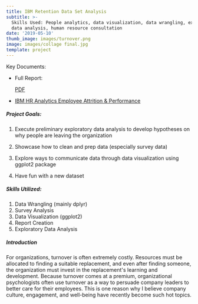 ```yaml
---
title: IBM Retention Data Set Analysis
subtitle: >-
  Skills Used: People analytics, data visualization, data wrangling, exploratory
  data analysis, human resource consultation
date: '2019-05-10'
thumb_image: images/turnover.png
image: images/collage final.jpg
template: project
---
```

Key Documents:

*   [](https://tonykim925.github.io/ibm-dataset-analysis/ibm-dataset-analysis.pdf)

    Full Report: 

    [](https://tonykim925.github.io/ibm-dataset-analysis/ibm-dataset-analysis.pdf)

    [PDF](https://tonykim925.github.io/ibm-dataset-analysis/ibm-dataset-analysis.pdf)

    [](https://tonykim925.github.io/ibm-dataset-analysis/ibm-dataset-analysis.pdf)

    [](https://tonykim925.github.io/ibm-dataset-analysis/ibm-dataset-analysis.pdf)

*   [IBM HR Analytics Employee Attrition & Performance](https://www.kaggle.com/pavansubhasht/ibm-hr-analytics-attrition-dataset/download)

##### [](https://tonykim925.github.io/ibm-dataset-analysis/ibm-dataset-analysis.pdf)[](https://tonykim925.github.io/ibm-dataset-analysis/ibm-dataset-analysis.pdf)Project Goals:

1.  Execute preliminary exploratory data analysis to develop hypotheses on why people are leaving the organization

2.  Showcase how to clean and prep data (especially survey data)

3.  Explore ways to communicate data through data visualization using ggplot2 package

4.  Have fun with a new dataset

##### Skills Utilized:

1.  Data Wrangling (mainly dplyr)
2.  Survey Analysis
3.  Data Visualization (ggplot2)
4.  Report Creation
5.  Exploratory Data Analysis

##### Introduction

[](https://tonykim925.github.io/ibm-dataset-analysis/ibm-dataset-analysis.pdf)For organizations, turnover is often extremely costly. Resources must be allocated to finding a suitable replacement, and even after finding someone, the organization must invest in the replacement's learning and development. Because turnover comes at a premium, organizational psychologists often use turnover as a way to persuade company leaders to better care for their employees. This is one reason why I believe company culture, engagement, and well-being have recently become such hot topics.

#####
